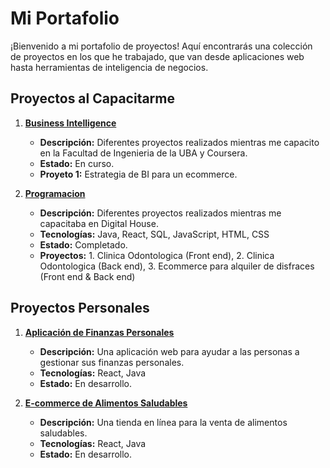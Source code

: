 # Mi Portafolio

¡Bienvenido a mi portafolio de proyectos! Aquí encontrarás una colección de proyectos en los que he trabajado, que van desde aplicaciones web hasta herramientas de inteligencia de negocios.

## Proyectos al Capacitarme

1. **[Business Intelligence](https://github.com/severs1975/BI)**
   - **Descripción:** Diferentes proyectos realizados mientras me capacito en la Facultad de Ingenieria de la UBA y Coursera.
   - **Estado:** En curso.
   - **Proyeto 1:** Estrategia de BI para un ecommerce.
   
3. **[Programacion](https://github.com/severs1975/proyectos-programacion)**
    - **Descripción:** Diferentes proyectos realizados mientras me capacitaba en Digital House.
    - **Tecnologías:** Java, React, SQL, JavaScript, HTML, CSS
    - **Estado:** Completado.
    - **Proyectos:** 1. Clinica Odontologica (Front end), 2. Clinica Odontologica (Back end), 3. Ecommerce para alquiler de disfraces (Front end & Back end)
  
  
## Proyectos Personales

1. **[Aplicación de Finanzas Personales](https://github.com/usuario/finanzas-personales)**
   - **Descripción:** Una aplicación web para ayudar a las personas a gestionar sus finanzas personales.
   - **Tecnologías:** React, Java
   - **Estado:** En desarrollo.
     
2. **[E-commerce de Alimentos Saludables](https://github.com/usuario/ecommerce-alimentos)**
   - **Descripción:** Una tienda en línea para la venta de alimentos saludables.
   - **Tecnologías:** React, Java
   - **Estado:** En desarrollo.
